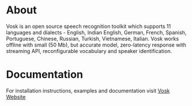 # About

Vosk is an open source speech recognition toolkit which supports 11
languages and dialects - English, Indian English, German, French,
Spanish, Portuguese, Chinese, Russian, Turkish, Vietnamese, Italian. Vosk
works offline with small (50 Mb), but accurate model, zero-latency
response with streaming API, reconfigurable vocabulary and speaker
identification.

# Documentation

For installation instructions, examples and documentation visit [Vosk Website](https://alphacephei.com/vosk)

